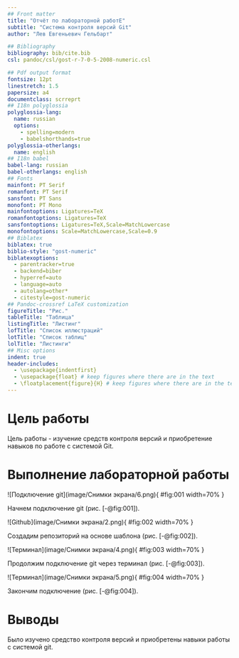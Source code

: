 ```yaml
---
## Front matter
title: "Отчёт по лабораторной работЕ"
subtitle: "Система контроля версий Git"
author: "Лев Евгеньевич Гельбарт"

## Bibliography
bibliography: bib/cite.bib
csl: pandoc/csl/gost-r-7-0-5-2008-numeric.csl

## Pdf output format
fontsize: 12pt
linestretch: 1.5
papersize: a4
documentclass: scrreprt
## I18n polyglossia
polyglossia-lang:
  name: russian
  options:
	- spelling=modern
	- babelshorthands=true
polyglossia-otherlangs:
  name: english
## I18n babel
babel-lang: russian
babel-otherlangs: english
## Fonts
mainfont: PT Serif
romanfont: PT Serif
sansfont: PT Sans
monofont: PT Mono
mainfontoptions: Ligatures=TeX
romanfontoptions: Ligatures=TeX
sansfontoptions: Ligatures=TeX,Scale=MatchLowercase
monofontoptions: Scale=MatchLowercase,Scale=0.9
## Biblatex
biblatex: true
biblio-style: "gost-numeric"
biblatexoptions:
  - parentracker=true
  - backend=biber
  - hyperref=auto
  - language=auto
  - autolang=other*
  - citestyle=gost-numeric
## Pandoc-crossref LaTeX customization
figureTitle: "Рис."
tableTitle: "Таблица"
listingTitle: "Листинг"
lofTitle: "Список иллюстраций"
lotTitle: "Список таблиц"
lolTitle: "Листинги"
## Misc options
indent: true
header-includes:
  - \usepackage{indentfirst}
  - \usepackage{float} # keep figures where there are in the text
  - \floatplacement{figure}{H} # keep figures where there are in the text
---
```


# Цель работы

Цель работы - изучение средств контроля версий и приобретение навыков по работе с системой Git.

# Выполнение лабораторной работы
![Подключение git](image/Снимки экрана/6.png){ #fig:001 width=70% }

Начнем подключение git (рис. [-@fig:001]).
 
![Github](image/Снимки экрана/2.png){ #fig:002 width=70% }

Создадим репозиторий на основе шаблона (рис. [-@fig:002]).

![Терминал](image/Снимки экрана/4.png){ #fig:003 width=70% }

Продолжим подключение git через терминал (рис. [-@fig:003]).

![Терминал](image/Снимки экрана/5.png){ #fig:004 width=70% }

Закончим подключение (рис. [-@fig:004]).


# Выводы

Было изучено средство контроля версий и приобретены навыки работы с системой git.
